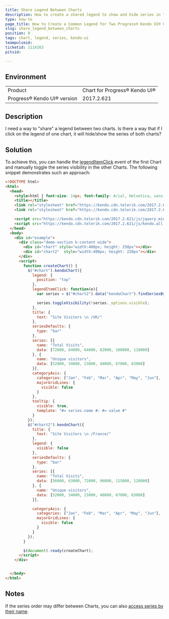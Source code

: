 ```yaml
---
title: Share Legend Between Charts
description: How to create a shared legend to show and hide series in two or more charts
type: how-to
page_title: How to Create a Common Legend for Two Progress® Kendo UI® Charts
slug: share_legend_between_charts
position: 0
tags: chart, legend, series, kendo-ui
teampulseid:
ticketid: 1114263
pitsid:

---
```


## Environment
<table>
 <tr>
  <td>Product</td>
  <td>Chart for Progress® Kendo UI®</td>
 </tr>
 <tr>
  <td>Progress® Kendo UI® version</td>
  <td>2017.2.621</td>
 </tr>
</table>


## Description
I need a way to "share" a legend between two charts. Is there a way that if I click on the legend of one chart, it will hide/show the series of both charts?

## Solution

To achieve this, you can handle the [legendItemClick](http://docs.telerik.com/kendo-ui/api/javascript/dataviz/ui/chart#events-legendItemClick) event of the first Chart and manually toggle the series visibility in the other Charts. The following snippet demonstrates such an approach:  
```html
<!DOCTYPE html>
<html>
  <head>
    <style>html { font-size: 14px; font-family: Arial, Helvetica, sans-serif; }</style>
    <title></title>
    <link rel="stylesheet" href="https://kendo.cdn.telerik.com/2017.2.621/styles/kendo.common.min.css" />
    <link rel="stylesheet" href="https://kendo.cdn.telerik.com/2017.2.621/styles/kendo.material.min.css" />

    <script src="https://kendo.cdn.telerik.com/2017.2.621/js/jquery.min.js"></script>
    <script src="https://kendo.cdn.telerik.com/2017.2.621/js/kendo.all.min.js"></script>
  </head>
  <body>
    <div id="example">
      <div class="demo-section k-content wide">
        <div id="chart" style="width:400px; height: 250px"></div>
        <div id="chart2"  style="width:400px; height: 220px"></div>
      </div>
      <script>
        function createChart() {
          $("#chart").kendoChart({
            legend: {
              position: "top"
            },
            legendItemClick: function(e){
              var series = $("#chart2").data("kendoChart").findSeriesByIndex(e.seriesIndex);

              series.toggleVisibility(!series._options.visible);
            },
            title: {
              text: "Site Visitors \n /UK/"
            },
            seriesDefaults: {
              type: "bar"
            },
            series: [{
              name: "Total Visits",
              data: [72000, 84000, 64000, 82000, 108000, 118000]
            }, {
              name: "Unique visitors",
              data: [52000, 34000, 23000, 48000, 67000, 83000]
            }],
            categoryAxis: {
              categories: ["Jan", "Feb", "Mar", "Apr", "May", "Jun"],
              majorGridLines: {
                visible: false
              }
            },
            tooltip: {
              visible: true,
              template: "#= series.name #: #= value #"
            }
          });
          $("#chart2").kendoChart({
            title: {
              text: "Site Visitors \n /France/"
            },
            legend: {
              visible: false
            },
            seriesDefaults: {
              type: "bar"
            },
            series: [{
              name: "Total Visits",
              data: [56000, 63000, 72000, 96000, 115000, 128000]
            }, {
              name: "Unique visitors",
              data: [52000, 34000, 23000, 48000, 67000, 83000]
            }],

            categoryAxis: {
              categories: ["Jan", "Feb", "Mar", "Apr", "May", "Jun"],
              majorGridLines: {
                visible: false
              }
            }
          });
        }

        $(document).ready(createChart);
      </script>
    </div>


  </body>
</html>
```

## Notes
If the series order may differ between Charts, you can also [access series by their name](http://docs.telerik.com/kendo-ui/api/javascript/dataviz/ui/chart#methods-findSeriesByName).  